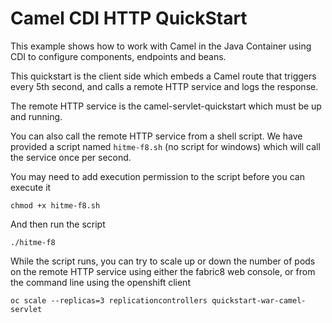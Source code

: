# Camel CDI HTTP QuickStart

This example shows how to work with Camel in the Java Container using CDI to configure components,
endpoints and beans.

This quickstart is the client side which embeds a Camel route that triggers every 5th second,
and calls a remote HTTP service and logs the response.

The remote HTTP service is the camel-servlet-quickstart which must be up and running.


You can also call the remote HTTP service from a shell script. We have provided a script named `hitme-f8.sh` (no script for windows)
which will call the service once per second. 

You may need to add execution permission to the script before you can execute it

    chmod +x hitme-f8.sh

And then run the script

    ./hitme-f8

While the script runs, you can try to scale up or down the number of pods on the remote HTTP service using either the fabric8 web console,
or from the command line using the openshift client

    oc scale --replicas=3 replicationcontrollers quickstart-war-camel-servlet

